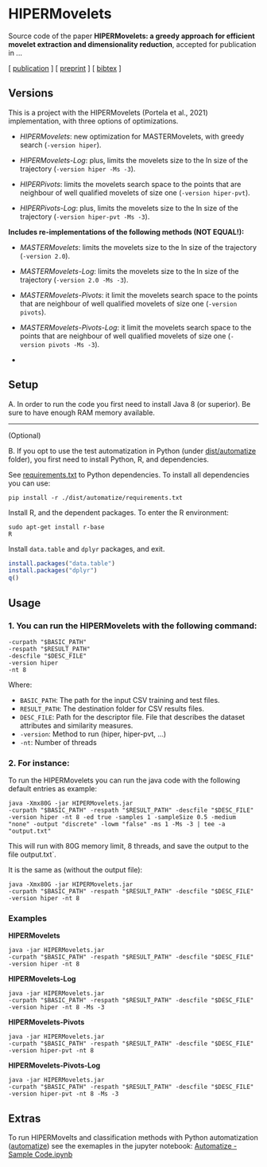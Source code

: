 # HIPERMovelets

Source code of the paper **HIPERMovelets: a greedy approach for efficient movelet extraction and dimensionality reduction**, accepted for publication in ...

\[ [publication](https://#) ] \[ [preprint](./reference/preprint.pdf) ] \[ [bibtex](./reference/bibliography.bib) ]


## Versions


This is a project with the HIPERMovelets (Portela et al., 2021) implementation, with three options of optimizations.


- *HIPERMovelets*: new optimization for MASTERMovelets, with greedy search (`-version hiper`).
- *HIPERMovelets-Log*: plus, limits the movelets size to the ln size of the trajectory (`-version hiper -Ms -3`).


- *HIPERPivots*: limits the movelets search space to the points that are neighbour of well qualified movelets of size one (`-version hiper-pvt`).
- *HIPERPivots-Log*: plus, limits the movelets size to the ln size of the trajectory (`-version hiper-pvt -Ms -3`).


**Includes re-implementations of the following methods (NOT EQUAL!):**


- *MASTERMovelets*: limits the movelets size to the ln size of the trajectory (`-version 2.0`).
- *MASTERMovelets-Log*: limits the movelets size to the ln size of the trajectory (`-version 2.0 -Ms -3`).


- *MASTERMovelets-Pivots*: it limit the movelets search space to the points that are neighbour of well qualified movelets of size one (`-version pivots`).
- *MASTERMovelets-Pivots-Log*: it limit the movelets search space to the points that are neighbour of well qualified movelets of size one (`-version pivots -Ms -3`).
- 

## Setup

A. In order to run the code you first need to install Java 8 (or superior). Be sure to have enough RAM memory available. 


------

(Optional) 

B. If you opt to use the test automatization in Python (under [dist/automatize](./dist/automatize/) folder), you first need to install Python, R, and dependencies. 

See [requirements.txt](./dist/automatize/requirements.txt) to Python dependencies. To install all dependencies you can use:

```Shell
pip install -r ./dist/automatize/requirements.txt
```

Install R, and the dependent packages. To enter the R environment:

```Shell
sudo apt-get install r-base
R
```

Install `data.table` and `dplyr` packages, and exit.

```R
install.packages("data.table")
install.packages("dplyr")
q()
```

## Usage

### 1. You can run the HIPERMovelets with the following command:

```Shell
-curpath "$BASIC_PATH" 
-respath "$RESULT_PATH" 
-descfile "$DESC_FILE"  
-version hiper
-nt 8
```


Where:
- `BASIC_PATH`: The path for the input CSV training and test files.
- `RESULT_PATH`: The destination folder for CSV results files.
- `DESC_FILE`: Path for the descriptor file. File that describes the dataset attributes and similarity measures.
- `-version`: Method to run (hiper, hiper-pvt, ...)
- `-nt`: Number of threads

    
### 2. For instance:

To run the HIPERMovelets you can run the java code with the following default entries as example:


```Shell
java -Xmx80G -jar HIPERMovelets.jar 
-curpath "$BASIC_PATH" -respath "$RESULT_PATH" -descfile "$DESC_FILE" 
-version hiper -nt 8 -ed true -samples 1 -sampleSize 0.5 -medium "none" -output "discrete" -lowm "false" -ms 1 -Ms -3 | tee -a "output.txt"
```


This will run with 80G memory limit, 8 threads, and save the output to the file output.txt`. 

It is the same as (without the output file):


```Shell
java -Xmx80G -jar HIPERMovelets.jar 
-curpath "$BASIC_PATH" -respath "$RESULT_PATH" -descfile "$DESC_FILE" 
-version hiper -nt 8
```

### Examples

**HIPERMovelets**


```Shell
java -jar HIPERMovelets.jar 
-curpath "$BASIC_PATH" -respath "$RESULT_PATH" -descfile "$DESC_FILE" 
-version hiper -nt 8 
```

**HIPERMovelets-Log**


```Shell
java -jar HIPERMovelets.jar 
-curpath "$BASIC_PATH" -respath "$RESULT_PATH" -descfile "$DESC_FILE" 
-version hiper -nt 8 -Ms -3
```

**HIPERMovelets-Pivots**


```Shell
java -jar HIPERMovelets.jar 
-curpath "$BASIC_PATH" -respath "$RESULT_PATH" -descfile "$DESC_FILE" 
-version hiper-pvt -nt 8 
```

**HIPERMovelets-Pivots-Log**


```Shell
java -jar HIPERMovelets.jar 
-curpath "$BASIC_PATH" -respath "$RESULT_PATH" -descfile "$DESC_FILE" 
-version hiper-pvt -nt 8 -Ms -3
```


## Extras

To run HIPERMovelts and classification methods with Python automatization ([automatize](./dist/automatize/)) see the exemaples in the jupyter notebook: [Automatize - Sample Code.ipynb](./dist/Automatize_Sample_Code.ipynb)
